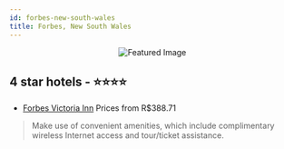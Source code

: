 ```yaml
---
id: forbes-new-south-wales
title: Forbes, New South Wales
---
```


<center><img src="https://i.travelapi.com/hotels/2000000/1630000/1627500/1627464/c676d98e_z.jpg" alt="Featured Image" /></center>


##  4 star hotels - ⭐️⭐️⭐️⭐️

-    [Forbes Victoria Inn](https://us.hurb.com/hotels/forbes/forbes-victoria-inn-JNP-JP072169?cmp=18055) Prices from R$388.71
   > Make use of convenient amenities, which include complimentary wireless Internet access and tour/ticket assistance.
